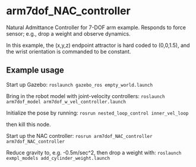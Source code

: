 # arm7dof_NAC_controller

Natural Admittance Controller for 7-DOF arm example.
Responds to force sensor; e.g., drop a weight and observe dynamics.

In this example, the (x,y,z) endpoint attractor is hard coded to (0,0,1.5),
and the wrist orientation is commanded to be constant.


## Example usage

Start up Gazebo:
`roslaunch gazebo_ros empty_world.launch`

Bring in the robot model with joint-velocity controllers:
`roslaunch arm7dof_model arm7dof_w_vel_controller.launch`

Initialize the pose by running:
`rosrun nested_loop_control inner_vel_loop`

then kill this node.

Start up the NAC controller:
`rosrun arm7dof_NAC_controller arm7dof_NAC_controller`

Reduce gravity to, e.g. -0.5m/sec^2, then drop a weight with:
`roslaunch exmpl_models add_cylinder_weight.launch`

